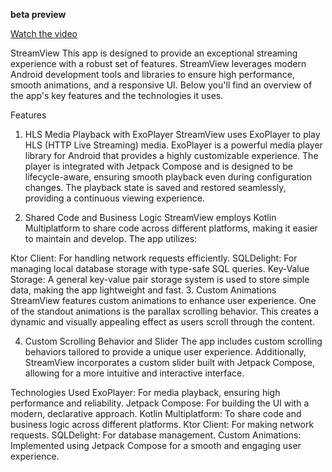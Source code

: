 **beta preview**

[Watch the video](https://github.com/user-attachments/assets/8cce1400-a4bf-4e7b-93f4-f50d151c0e85)




StreamView
This app is designed to provide an exceptional streaming experience with a robust set of features. StreamView leverages modern Android development tools and libraries to ensure high performance, smooth animations, and a responsive UI. Below you'll find an overview of the app's key features and the technologies it uses.

Features
1. HLS Media Playback with ExoPlayer
StreamView uses ExoPlayer to play HLS (HTTP Live Streaming) media. ExoPlayer is a powerful media player library for Android that provides a highly customizable experience. The player is integrated with Jetpack Compose and is designed to be lifecycle-aware, ensuring smooth playback even during configuration changes. The playback state is saved and restored seamlessly, providing a continuous viewing experience.

2. Shared Code and Business Logic
StreamView employs Kotlin Multiplatform to share code across different platforms, making it easier to maintain and develop. The app utilizes:

Ktor Client: For handling network requests efficiently.
SQLDelight: For managing local database storage with type-safe SQL queries.
Key-Value Storage: A general key-value pair storage system is used to store simple data, making the app lightweight and fast.
3. Custom Animations
StreamView features custom animations to enhance user experience. One of the standout animations is the parallax scrolling behavior. This creates a dynamic and visually appealing effect as users scroll through the content.

4. Custom Scrolling Behavior and Slider
The app includes custom scrolling behaviors tailored to provide a unique user experience. Additionally, StreamView incorporates a custom slider built with Jetpack Compose, allowing for a more intuitive and interactive interface.




Technologies Used
ExoPlayer: For media playback, ensuring high performance and reliability.
Jetpack Compose: For building the UI with a modern, declarative approach.
Kotlin Multiplatform: To share code and business logic across different platforms.
Ktor Client: For making network requests.
SQLDelight: For database management.
Custom Animations: Implemented using Jetpack Compose for a smooth and engaging user experience.
